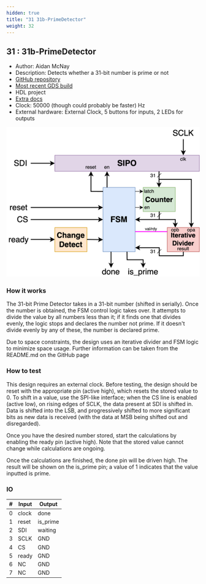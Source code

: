 ```yaml
---
hidden: true
title: "31 31b-PrimeDetector"
weight: 32
---
```


## 31 : 31b-PrimeDetector

* Author: Aidan McNay
* Description: Detects whether a 31-bit number is prime or not
* [GitHub repository](https://github.com/Aidan-McNay/31b-PrimeDetection)
* [Most recent GDS build](https://github.com/Aidan-McNay/31b-PrimeDetection/actions/runs/4575033445)
* HDL project
* [Extra docs]()
* Clock: 50000 (though could probably be faster) Hz
* External hardware: External Clock, 5 buttons for inputs, 2 LEDs for outputs

![picture](images/diagram_31b.png)

### How it works

The 31-bit Prime Detector takes in a 31-bit number (shifted in serially). Once the number is obtained, the FSM control logic takes over. It attempts to divide the value by all numbers less than it; if it finds one that divides evenly, the logic stops and declares the number not prime. If it doesn't divide evenly by any of these, the number is declared prime. 

Due to space constraints, the design uses an iterative divider and FSM logic to minimize space usage. Further information can be taken from the README.md on the GitHub page


### How to test

This design requires an external clock. Before testing, the design should be reset with the appropriate pin (active high), which resets the stored value to 0. To shift in a value, use the SPI-like interface; when the CS line is enabled (active low), on rising edges of SCLK, the data present at SDI is shifted in. Data is shifted into the LSB, and progressively shifted to more significant bits as new data is received (with the data at MSB being shifted out and disregarded).

Once you have the desired number stored, start the calculations by enabling the ready pin (active high). Note that the stored value cannot change while calculations are ongoing.

Once the calculations are finished, the done pin will be driven high. The result will be shown on the is_prime pin; a value of 1 indicates that the value inputted is prime.


### IO

| # | Input        | Output       |
|---|--------------|--------------|
| 0 | clock  | done |
| 1 | reset  | is_prime |
| 2 | SDI  | waiting |
| 3 | SCLK  | GND |
| 4 | CS  | GND |
| 5 | ready  | GND |
| 6 | NC  | GND |
| 7 | NC  | GND |
